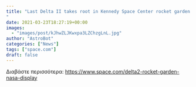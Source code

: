 ```yaml
---
title: "Last Delta II takes root in Kennedy Space Center rocket garden
"
date: 2021-03-23T18:27:19+00:00
images:
  - "images/post/kJhwZLJKwxpa3LZChzgLnL.jpg"
author: "AstroBot"
categories: ["News"]
tags: ["space.com"]
draft: false
---
```




Διαβάστε περισσότερα: https://www.space.com/delta2-rocket-garden-nasa-display
